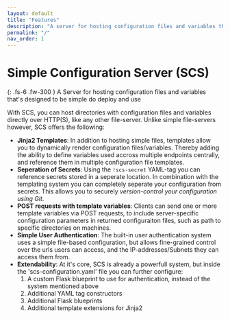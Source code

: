 ```yaml
---
layout: default
title: "Features"
description: "A server for hosting configuration files and variables that's designed to be simple to deploy and use"
permalink: "/"
nav_order: 1
---
```

# Simple Configuration Server (SCS)

{: .fs-6 .fw-300 }
A Server for hosting configuration files and variables that's designed to
be simple do deploy and use

With SCS, you can host directories with configuration files and variables
directly over HTTP(S), like any other file-server. Unlike simple file-servers
however, SCS offers the following:

* **Jinja2 Templates**: In addition to hosting simple files, templates allow
  you to dynamically render configuration files/variables. Thereby adding the
  ability to define variables used accross multiple endpoints centrally, and
  reference them in multiple configuration file templates.
* **Seperation of Secrets**: Using the `!scs-secret` YAML-tag you can reference
  secrets stored in a seperate location. In combination with the templating
  system you can completely seperate your configuration from secrets. This
  allows you to securely _version-control your configuration using Git_.
* **POST requests with template variables**: Clients can send one or more
  template variables via POST requests, to include server-specific configuration
  parameters in returned configuraiton files, such as path to specific
  directories on machines.
* **Simple User Authentication**: The built-in user authentication system
  uses a simple file-based configuration, but allows fine-grained control over
  the urls users can access, and the IP-addresses/Subnets they can access them
  from.
* **Extendability**: At it's core, SCS is already a powerfull system, but
  inside the 'scs-configuration.yaml' file you can further configure:
    1. A custom Flask blueprint to use for authentication, instead of the
       system mentioned above
    2. Additional YAML tag constructors
    3. Additional Flask blueprints
    4. Additional template extensions for Jinja2